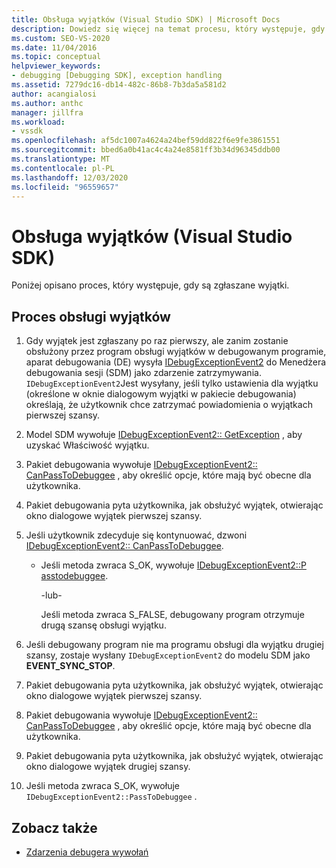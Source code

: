 ```yaml
---
title: Obsługa wyjątków (Visual Studio SDK) | Microsoft Docs
description: Dowiedz się więcej na temat procesu, który występuje, gdy zostaną zgłoszone wyjątki. W tym artykule opisano wszystkie kroki, które należy wykonać.
ms.custom: SEO-VS-2020
ms.date: 11/04/2016
ms.topic: conceptual
helpviewer_keywords:
- debugging [Debugging SDK], exception handling
ms.assetid: 7279dc16-db14-482c-86b8-7b3da5a581d2
author: acangialosi
ms.author: anthc
manager: jillfra
ms.workload:
- vssdk
ms.openlocfilehash: af5dc1007a4624a24bef59dd822f6e9fe3861551
ms.sourcegitcommit: bbed6a0b41ac4c4a24e8581ff3b34d96345ddb00
ms.translationtype: MT
ms.contentlocale: pl-PL
ms.lasthandoff: 12/03/2020
ms.locfileid: "96559657"
---
```

# <a name="exception-handling-visual-studio-sdk"></a>Obsługa wyjątków (Visual Studio SDK)
Poniżej opisano proces, który występuje, gdy są zgłaszane wyjątki.

## <a name="exception-handling-process"></a>Proces obsługi wyjątków

1. Gdy wyjątek jest zgłaszany po raz pierwszy, ale zanim zostanie obsłużony przez program obsługi wyjątków w debugowanym programie, aparat debugowania (DE) wysyła [IDebugExceptionEvent2](../../extensibility/debugger/reference/idebugexceptionevent2.md) do Menedżera debugowania sesji (SDM) jako zdarzenie zatrzymywania. `IDebugExceptionEvent2`Jest wysyłany, jeśli tylko ustawienia dla wyjątku (określone w oknie dialogowym wyjątki w pakiecie debugowania) określają, że użytkownik chce zatrzymać powiadomienia o wyjątkach pierwszej szansy.

2. Model SDM wywołuje [IDebugExceptionEvent2:: GetException](../../extensibility/debugger/reference/idebugexceptionevent2-getexception.md) , aby uzyskać Właściwość wyjątku.

3. Pakiet debugowania wywołuje [IDebugExceptionEvent2:: CanPassToDebuggee](../../extensibility/debugger/reference/idebugexceptionevent2-canpasstodebuggee.md) , aby określić opcje, które mają być obecne dla użytkownika.

4. Pakiet debugowania pyta użytkownika, jak obsłużyć wyjątek, otwierając okno dialogowe wyjątek pierwszej szansy.

5. Jeśli użytkownik zdecyduje się kontynuować, dzwoni [IDebugExceptionEvent2:: CanPassToDebuggee](../../extensibility/debugger/reference/idebugexceptionevent2-canpasstodebuggee.md).

    - Jeśli metoda zwraca S_OK, wywołuje [IDebugExceptionEvent2::P asstodebuggee](../../extensibility/debugger/reference/idebugexceptionevent2-passtodebuggee.md).

         -lub-

         Jeśli metoda zwraca S_FALSE, debugowany program otrzymuje drugą szansę obsługi wyjątku.

6. Jeśli debugowany program nie ma programu obsługi dla wyjątku drugiej szansy, zostaje wysłany `IDebugExceptionEvent2` do modelu SDM jako **EVENT_SYNC_STOP**.

7. Pakiet debugowania pyta użytkownika, jak obsłużyć wyjątek, otwierając okno dialogowe wyjątek pierwszej szansy.

8. Pakiet debugowania wywołuje [IDebugExceptionEvent2:: CanPassToDebuggee](../../extensibility/debugger/reference/idebugexceptionevent2-canpasstodebuggee.md) , aby określić opcje, które mają być obecne dla użytkownika.

9. Pakiet debugowania pyta użytkownika, jak obsłużyć wyjątek, otwierając okno dialogowe wyjątek drugiej szansy.

10. Jeśli metoda zwraca S_OK, wywołuje `IDebugExceptionEvent2::PassToDebuggee` .

## <a name="see-also"></a>Zobacz także
- [Zdarzenia debugera wywołań](../../extensibility/debugger/calling-debugger-events.md)
